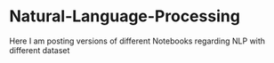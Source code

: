 # Natural-Language-Processing
Here I am posting versions of different Notebooks regarding NLP with different dataset
